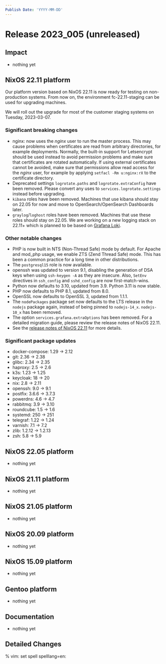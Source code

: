 ```yaml
---
Publish Date: 'YYYY-MM-DD'
---
```


# Release 2023_005 (unreleased)

## Impact

- nothing yet


## NixOS 22.11 platform

Our platform version based on NixOS 22.11 is now ready for testing on non-production
systems. From now on, the environment fc-22.11-staging can be used for upgrading machines.

We will roll out the upgrade for most of the customer staging systems on Tuesday, 2023-03-07.

### Significant breaking changes

- nginx: now uses the *nginx* user to run the master process. This may cause
  problems when certificates are read from arbitrary directories, for example
  deployments. Normally, the built-in support for Letsencrypt should be used
  instead to avoid permission problems and make sure that certificates are
  rotated automatically. If using external certificates cannot be avoided,
  make sure that permissions allow read access for the *nginx* user, for
  example by applying `setfacl -Rm u:nginx:rX` to the certificate directory.
- Deprecated settings `logrotate.paths` and `logrotate.extraConfig` have been
  removed. Please convert any uses to `services.logrotate.settings` instead
  before upgrading.
- `kibana` roles have been removed. Machines that use kibana should stay on
  22.05 for now and move to OpenSearch/OpenSearch Dashboards later.
- `graylog`/`loghost` roles have been removed. Machines that use these roles
  should stay on 22.05. We are working on a new logging stack on 22.11+ which
  is planned to be based on [Grafana Loki](https://grafana.com/oss/loki/).

### Other notable changes

- PHP is now built in NTS (Non-Thread Safe) mode by default. For Apache and
  mod_php usage, we enable ZTS (Zend Thread Safe) mode. This has been a
  common practice for a long time in other distributions.
- The `postgresql15` role is now available.
- openssh was updated to version 9.1, disabling the generation of DSA keys
  when using `ssh-keygen -A` as they are insecure. Also, `SetEnv` directives
  in `ssh_config` and `sshd_config` are now first-match-wins.
- Python now defaults to 3.10, updated from 3.9. Python 3.11 is now stable.
- PHP now defaults to PHP 8.1, updated from 8.0.
- OpenSSL now defaults to OpenSSL 3, updated from 1.1.1.
- The `nodePackages` package set now defaults to the LTS release in the `nodejs`
  package again, instead of being pinned to `nodejs-14_x`. `nodejs-10_x` has
  been removed.
- The option `services.grafana.extraOptions` has been removed. For a detailed
  migration guide, please  review the release notes of NixOS 22.11.
- See the [release notes of NixOS 22.11](https://nixos.org/manual/nixos/stable/release-notes.html#sec-release-22.11-notable-changes)
  for more details.

### Significant package updates

- docker-compose: 1.29 -> 2.12
- git: 2.36 -> 2.38
- glibc: 2.34 -> 2.35
- haproxy: 2.5 -> 2.6
- k3s: 1.23 -> 1.25
- keycloak: 18 -> 20
- nix: 2.8 -> 2.11
- openssh: 9.0 -> 9.1
- postfix: 3.6.6 -> 3.7.3
- powerdns: 4.6 -> 4.7
- rabbitmq: 3.9 -> 3.10
- roundcube: 1.5 -> 1.6
- systemd: 250 -> 251
- telegraf: 1.22 -> 1.24
- varnish: 7.1 -> 7.2
- zlib: 1.2.12 -> 1.2.13
- zsh: 5.8 -> 5.9


## NixOS 22.05 platform

- nothing yet

## NixOS 21.11 platform

- nothing yet

## NixOS 21.05 platform

- nothing yet

## NixOS 20.09 platform

- nothing yet

## NixOS 15.09 platform

- nothing yet

## Gentoo platform

- nothing yet

## Documentation

- nothing yet

## Detailed Changes

% vim: set spell spelllang=en:
